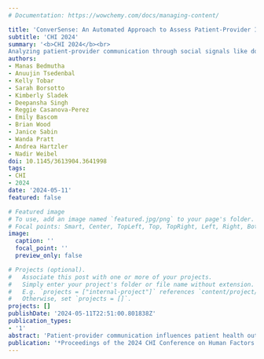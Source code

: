 ```yaml
---
# Documentation: https://wowchemy.com/docs/managing-content/

title: 'ConverSense: An Automated Approach to Assess Patient-Provider Interactions using Social Signals'
subtitle: 'CHI 2024'
summary: '<b>CHI 2024</b><br>
Analyzing patient-provider communication through social signals like dominance, interactivity, engagement, and warmth can help improve care by identifying opportunities for better interactions. We introduce a machine-learning pipeline embedded in ConverSense, a web application that visualizes communication patterns across visits. A user study with clinicians and patients highlights its potential to provide actionable, context-specific feedback for enhancing communication quality and patient outcomes.'
authors:
- Manas Bedmutha
- Anuujin Tsedenbal
- Kelly Tobar
- Sarah Borsotto
- Kimberly Sladek
- Deepansha Singh
- Reggie Casanova-Perez
- Emily Bascom
- Brian Wood
- Janice Sabin
- Wanda Pratt
- Andrea Hartzler
- Nadir Weibel
doi: 10.1145/3613904.3641998
tags:
- CHI
- 2024
date: '2024-05-11'
featured: false

# Featured image
# To use, add an image named `featured.jpg/png` to your page's folder.
# Focal points: Smart, Center, TopLeft, Top, TopRight, Left, Right, BottomLeft, Bottom, BottomRight.
image:
  caption: ''
  focal_point: ''
  preview_only: false

# Projects (optional).
#   Associate this post with one or more of your projects.
#   Simply enter your project's folder or file name without extension.
#   E.g. `projects = ["internal-project"]` references `content/project/deep-learning/index.md`.
#   Otherwise, set `projects = []`.
projects: []
publishDate: '2024-05-11T22:51:00.801838Z'
publication_types:
- '1'
abstract: 'Patient-provider communication influences patient health outcomes, and analyzing such communication could help providers identify opportunities for improvement, leading to better care. Interpersonal communication can be assessed through “social-signals” expressed in non-verbal, vocal behaviors like interruptions, turn-taking, and pitch. To automate this assessment, we introduce a machine-learning pipeline that ingests audio-streams of conversations and tracks the magnitude of four social-signals: dominance, interactivity, engagement, and warmth. This pipeline is embedded into ConverSense, a web-application for providers to visualize their communication patterns, both within and across visits. Our user study with 5 clinicians and 10 patient visits demonstrates ConverSense’s potential to provide feedback on communication challenges, as well as the need for this feedback to be contextualized within the specific underlying visit and patient interaction. Through this novel approach that uses data-driven self-reflection, ConverSense can help providers improve their communication with patients to deliver improved quality of care.'
publication: '*Proceedings of the 2024 CHI Conference on Human Factors in Computing Systems*'
---
```

